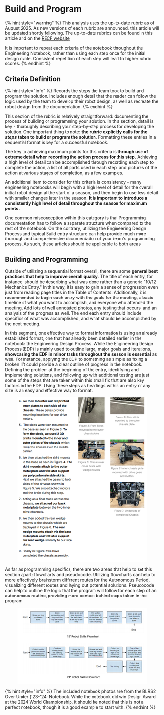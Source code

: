 # Build and Program

{% hint style="warning" %}
This analysis uses the up-to-date rubric as of August 2025. As new versions of each rubric are announced, this article will be updated shortly following. The up-to-date rubrics can be found in this article and on the [RECF website](https://kb.roboticseducation.org/hc/en-us/categories/4421404969111-Volunteers?sc=judging).

It is important to repeat each criteria of the notebook throughout the Engineering Notebook, rather than using each step once for the initial design cycle. Consistent repetition of each step will lead to higher rubric scores.
{% endhint %}

## Criteria Definition

{% hint style="info" %}
Records the steps the team took to build and program the solution. Includes enough detail that the reader can follow the logic used by the team to develop their robot design, as well as recreate the robot design from the documentation.
{% endhint %}

This section of the rubric is relatively straightforward: documenting the process of building or programming your solution. In this section, detail is key - thoroughly describing your step-by-step process for developing the solution. One important thing to note: **the rubric explicitly calls for the&#x20;**_**steps**_**&#x20;taken to build or program the solution**. Formatting these entries in a sequential format is key for a successful notebook.

The key to achieving maximum points for this criteria is **through use of extreme detail when recording the action process for this step.** Achieving a high level of detail can be accomplished through recording each step to complete the action, a list of all parts used in each step, and pictures of the action at various stages of completion, as a few examples.

An additional item to consider for this criteria is consistency - many engineering notebooks will begin with a high level of detail for the overall initial robot design at the start of a season, and then begin to use less detail with smaller changes later in the season. **It is important to introduce a consistently high level of detail throughout the season for maximum points.**

One common misconception within this category is that Programming documentation has to follow a separate structure when compared to the rest of the notebook. On the contrary, utilizing the Engineering Design Process and typical Build entry structure can help provide much more thorough and comprehensive documentation of your team's programming process. As such, these articles should be applicable to both areas.

## Building and Programming

Outside of utilizing a sequential format overall, there are some **general best practices that help to improve overall quality**. The title of each entry, for instance, should be describing what was done rather than a generic "10/12 Mechanics Entry." In this way, it is easy to gain a sense of progression even just from reading page titles in the Table of Contents. Additionally, it is recommended to begin each entry with the goals for the meeting, a basic timeline of what you want to accomplish, and everyone who attended the meeting. Add lots of well annotated photos, any testing that occurs, and an analysis of the progress as well. The end each entry should include specifics of what was accomplished, and what should be accomplished by the next meeting. &#x20;

In this segment, one effective way to format information is using an already established format, one that has already been detailed earlier in the notebook: the Engineering Design Process. While the Engineering Design Process (EDP) is mainly used to outline large, major goals and iterations, **showcasing the EDP in minor tasks throughout the season is essential** as well. For instance, applying the EDP to something as simple as fixing a broken lift could provide a clear outline of progress in the notebook. Defining the problem at the beginning of the entry, identifying and implementing solutions, and following up with additional testing are just some of the steps that are taken within this small fix that are also key factors in the EDP. Using these steps as headings within an entry of any size is an easy and effective way to format.

<figure><img src="../../.gitbook/assets/image (319).png" alt=""><figcaption></figcaption></figure>

As far as programming specifics, there are two areas that help to set this section apart: flowcharts and pseudocode. Utilizing flowcharts can help to more effectively brainstorm different routes for the Autonomous Period, visualizing different routes and laying out potential solutions. Pseudocode can help to outline the logic that the program will follow for each step of an autonomous routine, providing more context behind steps taken in the program.

<figure><img src="../../.gitbook/assets/image (320).png" alt=""><figcaption></figcaption></figure>

{% hint style="info" %}
The included notebook photos are from the BLRS2 Over Under ('23-'24) Notebook. While the notebook did win Design Award at the 2024 World Championship, it should be noted that this is not a perfect notebook, though it is a good example to start with.
{% endhint %}
